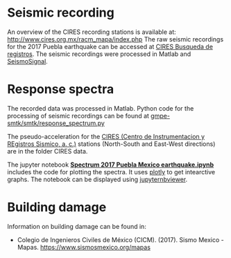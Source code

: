 # Seismic recording
An overview of the CIRES recording stations is available at: http://www.cires.org.mx/racm_mapa/index.php
The raw seismic recordings for the 2017 Puebla earthquake can be accessed at [CIRES Busqueda de registros](http://www.cires.org.mx/registro_es.php).
The seismic recordings were processed in Matlab and [SeismoSignal](https://seismosoft.com/product/seismosignal/).

# Response spectra
The recorded data was processed in Matlab.
Python code for the processing of seismic recordings can be found at [gmpe-smtk/smtk/response_spectrum.py](https://github.com/GEMScienceTools/gmpe-smtk/blob/master/smtk/response_spectrum.py)

The pseudo-acceleration for the [CIRES (Centro de Instrumentacion y REgistros Sismico, a. c.)](http://www.cires.org.mx/) stations (North-South and East-West directions) are in the folder CIRES data.

The jupyter notebook **[Spectrum 2017 Puebla Mexico earthquake.ipynb](https://github.com/sroe459/2017-Puebla-Mexico-earthquake/blob/master/Spectrum%202017%20Puebla%20Mexico%20earthquake.ipynb)** includes the code for plotting the spectra. It uses [plotly](https://plotly.com/python/) to get intearctive graphs. The notebook can be displayed using [jupyternbviewer](https://nbviewer.jupyter.org/).


# Building damage
Information on building damage can be found in:
- Colegio de Ingenieros Civiles de México (CICM). (2017). Sismo Mexico - Mapas. https://www.sismosmexico.org/mapas
